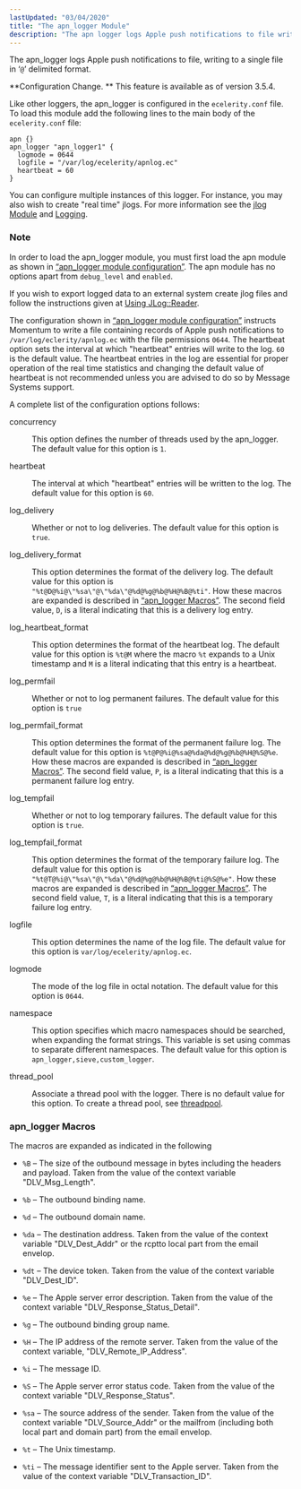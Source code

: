 ```yaml
---
lastUpdated: "03/04/2020"
title: "The apn_logger Module"
description: "The apn logger logs Apple push notifications to file writing to a single file in delimited format Configuration Change This feature is available as of version 3 5 4 Like other loggers the apn logger is configured in the ecelerity conf file To load this module add the following lines..."
---
```


The apn_logger logs Apple push notifications to file, writing to a single file in ‘`@`’ delimited format.

**Configuration Change. ** This feature is available as of version 3.5.4.

Like other loggers, the apn_logger is configured in the `ecelerity.conf` file. To load this module add the following lines to the main body of the `ecelerity.conf` file:

<a name="apns.modules.apn_logger.configuration"></a> 


```
apn {}
apn_logger "apn_logger1" {
  logmode = 0644
  logfile = "/var/log/ecelerity/apnlog.ec"
  heartbeat = 60
}
```

You can configure multiple instances of this logger. For instance, you may also wish to create "real time" jlogs. For more information see the [jlog Module](/momentum/3/3-reference/3-reference-modules-jlog) and [Logging](/momentum/3/3-reference/operations-logging).

### Note

In order to load the apn_logger module, you must first load the apn module as shown in [“apn_logger module configuration”](/momentum/3/3-push/apns-modules-apn-logger#apns.modules.apn_logger.configuration). The apn module has no options apart from `debug_level` and `enabled`.

If you wish to export logged data to an external system create jlog files and follow the instructions given at [Using JLog::Reader](/momentum/3/3-reference/3-reference-modules-jlog#modules.jlog.reader).

The configuration shown in [“apn_logger module configuration”](/momentum/3/3-push/apns-modules-apn-logger#apns.modules.apn_logger.configuration) instructs Momentum to write a file containing records of Apple push notifications to `/var/log/eclerity/apnlog.ec` with the file permissions `0644`. The heartbeat option sets the interval at which "heartbeat" entries will write to the log. `60` is the default value. The heartbeat entries in the log are essential for proper operation of the real time statistics and changing the default value of heartbeat is not recommended unless you are advised to do so by Message Systems support.

A complete list of the configuration options follows:

<dl class="variablelist">

<dt>concurrency</dt>

<dd>

This option defines the number of threads used by the apn_logger. The default value for this option is `1`.

</dd>

<dt>heartbeat</dt>

<dd>

The interval at which "heartbeat" entries will be written to the log. The default value for this option is `60`.

</dd>

<dt>log_delivery</dt>

<dd>

Whether or not to log deliveries. The default value for this option is `true`.

</dd>

<dt>log_delivery_format</dt>

<dd>

This option determines the format of the delivery log. The default value for this option is `"%t@D@%i@\"%sa\"@\"%da\"@%d@%g@%b@%H@%B@%ti"`. How these macros are expanded is described in [“apn_logger Macros”](/momentum/3/3-push/apns-modules-apn-logger#apns.modules.apn_logger.macros). The second field value, `D`, is a literal indicating that this is a delivery log entry.

</dd>

<dt>log_heartbeat_format</dt>

<dd>

This option determines the format of the heartbeat log. The default value for this option is `%t@M` where the macro `%t` expands to a Unix timestamp and `M` is a literal indicating that this entry is a heartbeat.

</dd>

<dt>log_permfail</dt>

<dd>

Whether or not to log permanent failures. The default value for this option is `true`

</dd>

<dt>log_permfail_format</dt>

<dd>

This option determines the format of the permanent failure log. The default value for this option is `%t@P@%i@%sa@%da@%d@%g@%b@%H@%S@%e`. How these macros are expanded is described in [“apn_logger Macros”](/momentum/3/3-push/apns-modules-apn-logger#apns.modules.apn_logger.macros). The second field value, `P`, is a literal indicating that this is a permanent failure log entry.

</dd>

<dt>log_tempfail</dt>

<dd>

Whether or not to log temporary failures. The default value for this option is `true`.

</dd>

<dt>log_tempfail_format</dt>

<dd>

This option determines the format of the temporary failure log. The default value for this option is `"%t@T@%i@\"%sa\"@\"%da\"@%d@%g@%b@%H@%B@%ti@%S@%e"`. How these macros are expanded is described in [“apn_logger Macros”](/momentum/3/3-push/apns-modules-apn-logger#apns.modules.apn_logger.macros). The second field value, `T`, is a literal indicating that this is a temporary failure log entry.

</dd>

<dt>logfile</dt>

<dd>

This option determines the name of the log file. The default value for this option is `var/log/ecelerity/apnlog.ec`.

</dd>

<dt>logmode</dt>

<dd>

The mode of the log file in octal notation. The default value for this option is `0644`.

</dd>

<dt>namespace</dt>

<dd>

This option specifies which macro namespaces should be searched, when expanding the format strings. This variable is set using commas to separate different namespaces. The default value for this option is `apn_logger,sieve,custom_logger`.

</dd>

<dt>thread_pool</dt>

<dd>

Associate a thread pool with the logger. There is no default value for this option. To create a thread pool, see [threadpool](/momentum/3/3-reference/3-reference-conf-ref-threadpool).

</dd>

</dl>

### <a name="apns.modules.apn_logger.macros"></a> apn_logger Macros

The macros are expanded as indicated in the following

*   `%B` – The size of the outbound message in bytes including the headers and payload. Taken from the value of the context variable "DLV_Msg_Length".

*   `%b` – The outbound binding name.

*   `%d` – The outbound domain name.

*   `%da` – The destination address. Taken from the value of the context variable "DLV_Dest_Addr" or the rcptto local part from the email envelop.

*   `%dt` – The device token. Taken from the value of the context variable "DLV_Dest_ID".

*   `%e` – The Apple server error description. Taken from the value of the context variable "DLV_Response_Status_Detail".

*   `%g` – The outbound binding group name.

*   `%H` – The IP address of the remote server. Taken from the value of the context variable, "DLV_Remote_IP_Address".

*   `%i` – The message ID.

*   `%S` – The Apple server error status code. Taken from the value of the context variable "DLV_Response_Status".

*   `%sa` – The source address of the sender. Taken from the value of the context variable "DLV_Source_Addr" or the mailfrom (including both local part and domain part) from the email envelop.

*   `%t` – The Unix timestamp.

*   `%ti` – The message identifier sent to the Apple server. Taken from the value of the context variable "DLV_Transaction_ID".